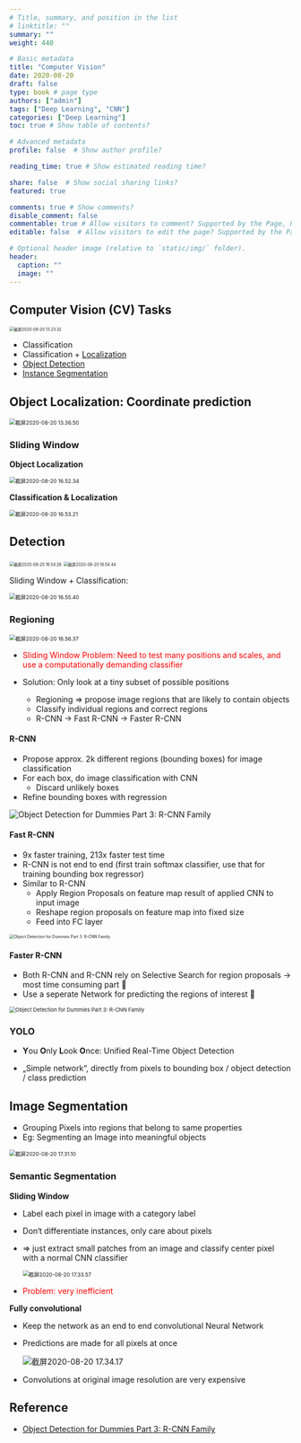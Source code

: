 ```yaml
---
# Title, summary, and position in the list
# linktitle: ""
summary: ""
weight: 440

# Basic metadata
title: "Computer Vision"
date: 2020-08-20
draft: false
type: book # page type
authors: ["admin"]
tags: ["Deep Learning", "CNN"]
categories: ["Deep Learning"]
toc: true # Show table of contents?

# Advanced metadata
profile: false  # Show author profile?

reading_time: true # Show estimated reading time?

share: false  # Show social sharing links?
featured: true

comments: true # Show comments?
disable_comment: false
commentable: true # Allow visitors to comment? Supported by the Page, Post, and Docs content types.
editable: false  # Allow visitors to edit the page? Supported by the Page, Post, and Docs content types.

# Optional header image (relative to `static/img/` folder).
header:
  caption: ""
  image: ""
---
```


## Computer Vision (CV) Tasks

<img src="https://raw.githubusercontent.com/EckoTan0804/upic-repo/master/uPic/截屏2020-08-20%2013.23.32.png" alt="截屏2020-08-20 13.23.32" style="zoom: 50%;" />

- Classification
- Classification + [Localization](#object-localization-:-coordinate-prediction)
- [Object Detection](#detection)
- [Instance Segmentation](#instance-segmentation)

## **Object Localization: Coordinate prediction**

<img src="https://raw.githubusercontent.com/EckoTan0804/upic-repo/master/uPic/截屏2020-08-20%2013.36.50.png" alt="截屏2020-08-20 13.36.50" style="zoom:67%;" />

### Sliding Window

**Object Localization**

<img src="https://raw.githubusercontent.com/EckoTan0804/upic-repo/master/uPic/截屏2020-08-20%2016.52.34.png" alt="截屏2020-08-20 16.52.34" style="zoom:67%;" />

**Classification & Localization**

<img src="https://raw.githubusercontent.com/EckoTan0804/upic-repo/master/uPic/截屏2020-08-20%2016.53.21.png" alt="截屏2020-08-20 16.53.21" style="zoom:67%;" />

## Detection

<img src="https://raw.githubusercontent.com/EckoTan0804/upic-repo/master/uPic/截屏2020-08-20%2016.54.26.png" alt="截屏2020-08-20 16.54.26" style="zoom:50%;" />

<img src="https://raw.githubusercontent.com/EckoTan0804/upic-repo/master/uPic/截屏2020-08-20%2016.54.44.png" alt="截屏2020-08-20 16.54.44" style="zoom:50%;" />

Sliding Window + Classification:

<img src="https://raw.githubusercontent.com/EckoTan0804/upic-repo/master/uPic/截屏2020-08-20%2016.55.40.png" alt="截屏2020-08-20 16.55.40" style="zoom:67%;" />

### Regioning

<img src="https://raw.githubusercontent.com/EckoTan0804/upic-repo/master/uPic/截屏2020-08-20%2016.56.37.png" alt="截屏2020-08-20 16.56.37" style="zoom:67%;" />

- <span style="color:Red">Sliding Window Problem: Need to test many positions and scales, and use a computationally demanding classifier</span>

- Solution: Only look at a tiny subset of possible positions
  - Regioning => propose image regions that are likely to contain objects 
  - Classify individual regions and correct regions
  - R-CNN -> Fast R-CNN -> Faster R-CNN

#### R-CNN

- Propose approx. 2k different regions (bounding boxes) for image classification
- For each box, do image classification with CNN 
  - Discard unlikely boxes
-  Refine bounding boxes with regression

![Object Detection for Dummies Part 3: R-CNN Family](https://raw.githubusercontent.com/EckoTan0804/upic-repo/master/uPic/RCNN.png)

#### Fast R-CNN

- 9x faster training, 213x faster test time
- R-CNN is not end to end (first train softmax classifier, use that for training bounding box regressor)
- Similar to R-CNN
  - Apply Region Proposals on feature map result of applied CNN to input image
  - Reshape region proposals on feature map into fixed size 
  - Feed into FC layer

<img src="https://raw.githubusercontent.com/EckoTan0804/upic-repo/master/uPic/fast-RCNN.png" alt="Object Detection for Dummies Part 3: R-CNN Family" style="zoom: 50%;" />

#### Faster R-CNN

- Both R-CNN and R-CNN rely on Selective Search for region proposals -> most time consuming part 🤪
- Use a seperate Network for predicting the regions of interest :muscle:

<img src="https://raw.githubusercontent.com/EckoTan0804/upic-repo/master/uPic/faster-RCNN.png" alt="Object Detection for Dummies Part 3: R-CNN Family" style="zoom: 67%;" />

### YOLO

- **Y**ou **O**nly **L**ook **O**nce: Unified Real-Time Object Detection

- „Simple network“, directly from pixels to bounding box / object detection / class prediction

  

## Image Segmentation

- Grouping Pixels into regions that belong to same properties
- Eg: Segmenting an Image into meaningful objects

<img src="https://raw.githubusercontent.com/EckoTan0804/upic-repo/master/uPic/截屏2020-08-20%2017.31.10.png" alt="截屏2020-08-20 17.31.10" style="zoom:67%;" />

### Semantic Segmentation

**Sliding Window**

- Label each pixel in image with a category label

- Don‘t differentiate instances, only care about pixels

- => just extract small patches from an image and classify center pixel with a normal CNN classifier

  <img src="https://raw.githubusercontent.com/EckoTan0804/upic-repo/master/uPic/截屏2020-08-20%2017.33.57.png" alt="截屏2020-08-20 17.33.57" style="zoom:67%;" />

- <span style="color:Red">Problem: very inefficient</span>

**Fully convolutional**

- Keep the network as an end to end convolutional Neural Network

- Predictions are made for all pixels at once

  ![截屏2020-08-20 17.34.17](https://raw.githubusercontent.com/EckoTan0804/upic-repo/master/uPic/截屏2020-08-20%2017.34.17.png)

- Convolutions at original image resolution are very expensive

## Reference

- [Object Detection for Dummies Part 3: R-CNN Family](https://lilianweng.github.io/lil-log/2017/12/31/object-recognition-for-dummies-part-3.html)









